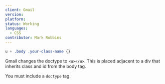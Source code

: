 ```yaml
---
client: Gmail
version:
platform:
status: Working
languages:
  - CSS
contributor: Mark Robbins
---
```


```css
u + .body .your-class-name {}
```

Gmail changes the doctype to `<u></u>`. This is placed adjacent to a div that inherits class and id from the body tag.

You must include a `doctype` tag.
